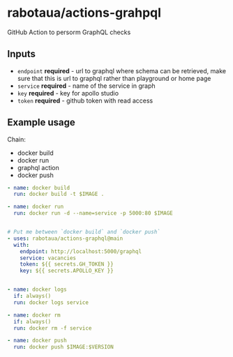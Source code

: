 # rabotaua/actions-grahpql

GitHub Action to persorm GraphQL checks

## Inputs

- `endpoint` **required** - url to graphql where schema can be retrieved, make sure that this is url to graphql rather than playground or home page
- `service` **required** - name of the service in graph
- `key` **required** - key for apollo studio
- `token` **required** - github token with read access

## Example usage

Chain:
- docker build
- docker run
- graphql action
- docker push

```yml
- name: docker build
  run: docker build -t $IMAGE .

- name: docker run
  run: docker run -d --name=service -p 5000:80 $IMAGE


# Put me between `docker build` and `docker push`
- uses: rabotaua/actions-graphql@main
  with:
    endpoint: http://localhost:5000/graphql
    service: vacancies
    token: ${{ secrets.GH_TOKEN }}
    key: ${{ secrets.APOLLO_KEY }}


- name: docker logs
  if: always()
  run: docker logs service

- name: docker rm
  if: always()
  run: docker rm -f service

- name: docker push
  run: docker push $IMAGE:$VERSION
```
